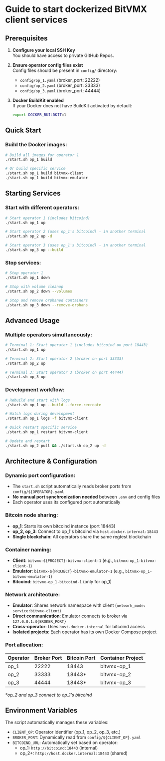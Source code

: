 # Guide to start dockerized BitVMX client services

## Prerequisites

1. **Configure your local SSH Key**  
   You should have access to private GitHub Repos.

2. **Ensure operator config files exist**  
   Config files should be present in `config/` directory:
   - `config/op_1.yaml` (broker_port: 22222)
   - `config/op_2.yaml` (broker_port: 33333)
   - `config/op_3.yaml` (broker_port: 44444)

3. **Docker BuildKit enabled**  
   If your Docker does not have BuildKit activated by default:
   ```bash
   export DOCKER_BUILDKIT=1
   ```

## Quick Start

### Build the Docker images:
```bash
# Build all images for operator 1
./start.sh op_1 build

# Or build specific service
./start.sh op_1 build bitvmx-client
./start.sh op_1 build bitvmx-emulator
```

## Starting Services

### Start with different operators:

```bash
# Start operator 1 (includes bitcoind)
./start.sh op_1 up

# Start operator 2 (uses op_1's bitcoind) - in another terminal
./start.sh op_2 up -d

# Start operator 3 (uses op_1's bitcoind) - in another terminal
./start.sh op_3 up --build
```

### Stop services:

```bash
# Stop operator 1
./start.sh op_1 down

# Stop with volume cleanup
./start.sh op_2 down --volumes

# Stop and remove orphaned containers
./start.sh op_3 down --remove-orphans
```

## Advanced Usage

### Multiple operators simultaneously:
```bash
# Terminal 1: Start operator 1 (includes bitcoind on port 18443)
./start.sh op_1 up

# Terminal 2: Start operator 2 (broker on port 33333)
./start.sh op_2 up

# Terminal 3: Start operator 3 (broker on port 44444)
./start.sh op_3 up
```

### Development workflow:
```bash
# Rebuild and start with logs
./start.sh op_1 up --build --force-recreate

# Watch logs during development
./start.sh op_1 logs -f bitvmx-client

# Quick restart specific service
./start.sh op_1 restart bitvmx-client

# Update and restart
./start.sh op_2 pull && ./start.sh op_2 up -d
```

## Architecture & Configuration

### Dynamic port configuration:
- The `start.sh` script automatically reads broker ports from `config/${OPERATOR}.yaml`
- **No manual port synchronization needed** between `.env` and config files
- Each operator uses its configured port automatically

### Bitcoin node sharing:
- **op_1**: Starts its own bitcoind instance (port 18443)
- **op_2, op_3**: Connect to op_1's bitcoind via `host.docker.internal:18443`
- **Single blockchain**: All operators share the same regtest blockchain

### Container naming:
- **Client**: `bitvmx-${PROJECT}-bitvmx-client-1` (e.g., `bitvmx-op_1-bitvmx-client-1`)
- **Emulator**: `bitvmx-${PROJECT}-bitvmx-emulator-1` (e.g., `bitvmx-op_1-bitvmx-emulator-1`)
- **Bitcoind**: `bitvmx-op_1-bitcoind-1` (only for op_1)

### Network architecture:
- **Emulator**: Shares network namespace with client (`network_mode: service:bitvmx-client`)
- **Direct communication**: Emulator connects to broker via `127.0.0.1:${BROKER_PORT}`
- **Cross-operator**: Uses `host.docker.internal` for bitcoind access
- **Isolated projects**: Each operator has its own Docker Compose project

### Port allocation:
| Operator | Broker Port | Bitcoin Port | Container Project |
|----------|-------------|--------------|-------------------|
| op_1     | 22222       | 18443        | bitvmx-op_1       |
| op_2     | 33333       | 18443*       | bitvmx-op_2       |
| op_3     | 44444       | 18443*       | bitvmx-op_3       |

*\*op_2 and op_3 connect to op_1's bitcoind*


## Environment Variables

The script automatically manages these variables:
- `CLIENT_OP`: Operator identifier (op_1, op_2, op_3, etc.)
- `BROKER_PORT`: Dynamically read from `config/${CLIENT_OP}.yaml`
- `BITCOIND_URL`: Automatically set based on operator:
  - op_1: `http://bitcoind:18443` (internal)
  - op_2+: `http://host.docker.internal:18443` (shared)
